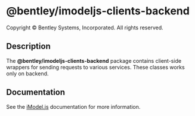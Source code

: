 # @bentley/imodeljs-clients-backend

Copyright © Bentley Systems, Incorporated. All rights reserved.

## Description

The __@bentley/imodeljs-clients-backend__ package contains client-side wrappers for sending requests to various services.
These classes works only on backend.

## Documentation

See the [iModel.js](https://www.imodeljs.org) documentation for more information.
